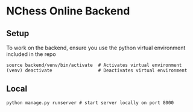 # NChess Online Backend

## Setup

To work on the backend, ensure you use the python virtual environment included in the repo

``
source backend/venv/bin/activate  # Activates virtual environment
(venv) deactivate                 # Deactivates virtual environment
``

## Local

``
python manage.py runserver # start server locally on port 8000
``

